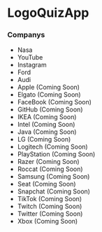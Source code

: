 # LogoQuizApp

### Companys
- Nasa
- YouTube
- Instagram
- Ford
- Audi
- Apple (Coming Soon)
- Elgato (Coming Soon)
- FaceBook (Coming Soon)
- GitHub (Coming Soon)
- IKEA (Coming Soon)
- Intel (Coming Soon)
- Java (Coming Soon)
- LG (Coming Soon)
- Logitech (Coming Soon)
- PlayStation (Coming Soon)
- Razer (Coming Soon)
- Roccat (Coming Soon)
- Samsung (Coming Soon)
- Seat (Coming Soon)
- Snapchat (Coming Soon)
- TikTok (Coming Soon)
- Twitch (Coming Soon)
- Twitter (Coming Soon)
- Xbox (Coming Soon)
